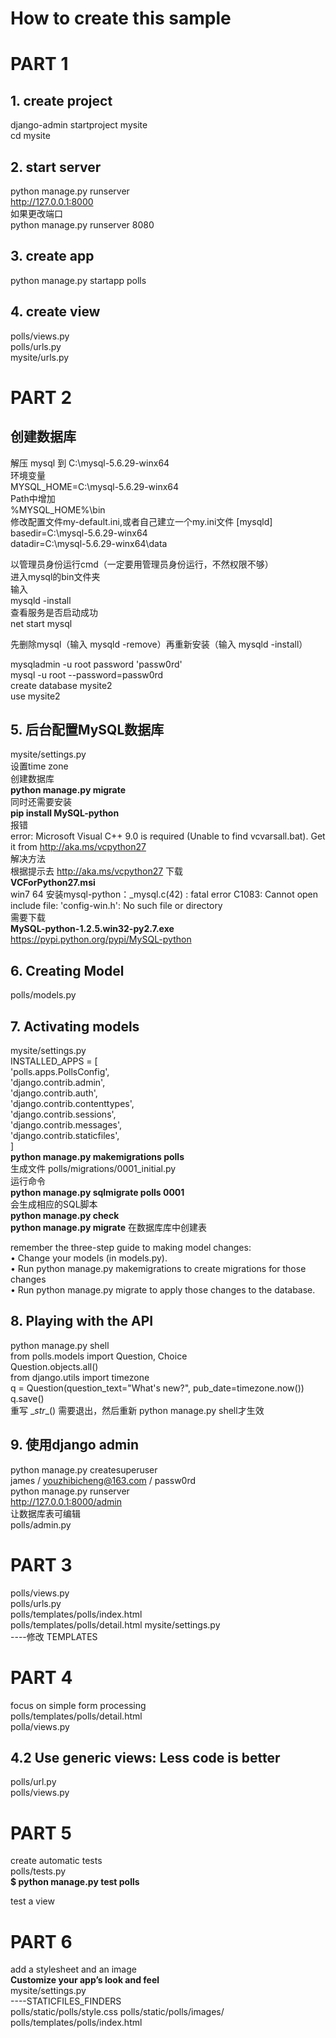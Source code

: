# How to create this sample

# PART 1 #

## 1. create project ##
django-admin startproject mysite  
cd mysite
## 2. start server ##
python manage.py runserver  
http://127.0.0.1:8000  
如果更改端口  
python manage.py runserver 8080
## 3. create app ##
python manage.py startapp polls
## 4. create view ##
polls/views.py  
polls/urls.py  
mysite/urls.py

# PART 2 #

## 创建数据库 ##
解压 mysql 到 C:\mysql-5.6.29-winx64   
环境变量  
MYSQL\_HOME=C:\mysql-5.6.29-winx64  
Path中增加  
%MYSQL\_HOME%\bin  
修改配置文件my-default.ini,或者自己建立一个my.ini文件
[mysqld]  
basedir=C:\mysql-5.6.29-winx64  
datadir=C:\mysql-5.6.29-winx64\data  

以管理员身份运行cmd（一定要用管理员身份运行，不然权限不够）  
进入mysql的bin文件夹  
输入  
mysqld -install  
查看服务是否启动成功  
net start mysql  

先删除mysql（输入 mysqld -remove）再重新安装（输入 mysqld -install）  

mysqladmin -u root password 'passw0rd'  
mysql -u root --password=passw0rd  
create database mysite2  
use mysite2  

## 5. 后台配置MySQL数据库 ##
mysite/settings.py  
设置time zone  
创建数据库  
**python manage.py migrate**  
同时还需要安装  
**pip install MySQL-python**  
报错   
error: Microsoft Visual C++ 9.0 is required (Unable to find vcvarsall.bat). Get it from http://aka.ms/vcpython27  
解决方法  
根据提示去 http://aka.ms/vcpython27 下载  
**VCForPython27.msi**  
win7 64 安装mysql-python：_mysql.c(42) : fatal error C1083: Cannot open include file: 'config-win.h': No such file or directory  
需要下载  
**MySQL-python-1.2.5.win32-py2.7.exe**  
https://pypi.python.org/pypi/MySQL-python  


## 6. Creating Model ##
polls/models.py

## 7. Activating models ##
mysite/settings.py  
INSTALLED_APPS = [  
'polls.apps.PollsConfig',  
'django.contrib.admin',  
'django.contrib.auth',   
'django.contrib.contenttypes',  
'django.contrib.sessions',  
'django.contrib.messages',  
'django.contrib.staticfiles',  
]  
**python manage.py makemigrations polls**  
生成文件  polls/migrations/0001_initial.py  
运行命令  
**python manage.py sqlmigrate polls 0001**  
会生成相应的SQL脚本  
**python manage.py check**  
**python manage.py migrate**
在数据库库中创建表

remember the three-step guide to making model changes:  
• Change your models (in models.py).  
• Run python manage.py makemigrations to create migrations for those changes  
• Run python manage.py migrate to apply those changes to the database.  



## 8. Playing with the API ##
python manage.py shell  
from polls.models import Question, Choice  
Question.objects.all()  
from django.utils import timezone  
q = Question(question_text="What's new?", pub_date=timezone.now())  
q.save()  
重写 \__str__() 需要退出，然后重新 python manage.py shell才生效  

## 9. 使用django admin ##
python manage.py createsuperuser  
james / youzhibicheng@163.com / passw0rd  
python manage.py runserver  
http://127.0.0.1:8000/admin  
让数据库表可编辑  
polls/admin.py


# PART 3 #
polls/views.py  
polls/urls.py  
polls/templates/polls/index.html  
polls/templates/polls/detail.html
mysite/settings.py  
----修改 TEMPLATES



# PART 4 #
focus on simple form processing  
polls/templates/polls/detail.html  
polla/views.py

## 4.2 Use generic views: Less code is better ##
polls/url.py  
polls/views.py  

# PART 5 #
create automatic tests  
polls/tests.py  
**$ python manage.py test polls**  

test a view



# PART 6 #
add a stylesheet and an image  
**Customize your app’s look and feel**  
mysite/settings.py  
----STATICFILES_FINDERS  
polls/static/polls/style.css
polls/static/polls/images/
polls/templates/polls/index.html  

 